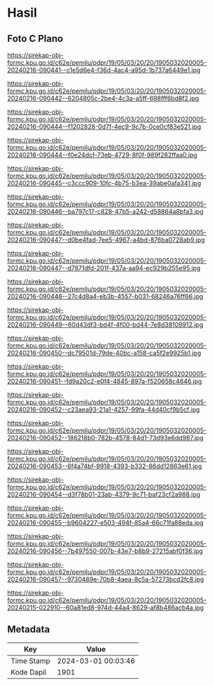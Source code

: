 # Hasil

## Foto C Plano

https://sirekap-obj-formc.kpu.go.id/c62e/pemilu/pdpr/19/05/03/20/20/1905032020005-20240216-090441--c1e5d6e4-f36d-4ac4-a95d-1b737a6449e1.jpg

https://sirekap-obj-formc.kpu.go.id/c62e/pemilu/pdpr/19/05/03/20/20/1905032020005-20240216-090442--6204805c-2be4-4c3a-a5ff-698fff6bd8f2.jpg

https://sirekap-obj-formc.kpu.go.id/c62e/pemilu/pdpr/19/05/03/20/20/1905032020005-20240216-090444--f1202828-0d7f-4ec9-9c7b-0ce0cf83e521.jpg

https://sirekap-obj-formc.kpu.go.id/c62e/pemilu/pdpr/19/05/03/20/20/1905032020005-20240216-090444--f0e24dcf-73eb-4729-8f0f-989f282ffaa0.jpg

https://sirekap-obj-formc.kpu.go.id/c62e/pemilu/pdpr/19/05/03/20/20/1905032020005-20240216-090445--c3ccc909-10fc-4b75-b3ea-39abe0afa341.jpg

https://sirekap-obj-formc.kpu.go.id/c62e/pemilu/pdpr/19/05/03/20/20/1905032020005-20240216-090446--ba797c17-c828-47b5-a242-d58864a8bfa3.jpg

https://sirekap-obj-formc.kpu.go.id/c62e/pemilu/pdpr/19/05/03/20/20/1905032020005-20240216-090447--d0be4fad-7ee5-4967-a4bd-876ba0728ab9.jpg

https://sirekap-obj-formc.kpu.go.id/c62e/pemilu/pdpr/19/05/03/20/20/1905032020005-20240216-090447--d7871dfd-201f-437a-aa94-ec929b255e95.jpg

https://sirekap-obj-formc.kpu.go.id/c62e/pemilu/pdpr/19/05/03/20/20/1905032020005-20240216-090448--27c4d8a4-eb3b-4557-b031-68246a76ff66.jpg

https://sirekap-obj-formc.kpu.go.id/c62e/pemilu/pdpr/19/05/03/20/20/1905032020005-20240216-090449--60d43df3-bd4f-4f00-bd44-7e8d38109912.jpg

https://sirekap-obj-formc.kpu.go.id/c62e/pemilu/pdpr/19/05/03/20/20/1905032020005-20240216-090450--dc79501d-79de-40bc-a158-ca5f2e9925b1.jpg

https://sirekap-obj-formc.kpu.go.id/c62e/pemilu/pdpr/19/05/03/20/20/1905032020005-20240216-090451--fd9a20c2-e0f4-4845-897a-f520658c4646.jpg

https://sirekap-obj-formc.kpu.go.id/c62e/pemilu/pdpr/19/05/03/20/20/1905032020005-20240216-090452--c23aea93-21a1-4257-99fa-44d40cf9b5cf.jpg

https://sirekap-obj-formc.kpu.go.id/c62e/pemilu/pdpr/19/05/03/20/20/1905032020005-20240216-090452--186218b0-782b-4578-84d1-73d93e6dd987.jpg

https://sirekap-obj-formc.kpu.go.id/c62e/pemilu/pdpr/19/05/03/20/20/1905032020005-20240216-090453--6f4a74bf-9918-4393-b332-86dd12863e61.jpg

https://sirekap-obj-formc.kpu.go.id/c62e/pemilu/pdpr/19/05/03/20/20/1905032020005-20240216-090454--d3f78b01-23ab-4379-9c71-baf23cf2a988.jpg

https://sirekap-obj-formc.kpu.go.id/c62e/pemilu/pdpr/19/05/03/20/20/1905032020005-20240216-090455--b9604227-e503-494f-85a4-66c71fa88eda.jpg

https://sirekap-obj-formc.kpu.go.id/c62e/pemilu/pdpr/19/05/03/20/20/1905032020005-20240216-090456--7b497550-007b-43e7-b8b9-27215abf0f36.jpg

https://sirekap-obj-formc.kpu.go.id/c62e/pemilu/pdpr/19/05/03/20/20/1905032020005-20240216-090457--9730489e-70b8-4aea-8c5a-57273bcd2fc8.jpg

https://sirekap-obj-formc.kpu.go.id/c62e/pemilu/pdpr/19/05/03/20/20/1905032020005-20240215-022910--60a81ed8-974d-44a4-8629-af8b486acb4a.jpg


## Metadata

| Key        | Value               |
| ---------- | ------------------- |
| Time Stamp | 2024-03-01 00:03:46 |
| Kode Dapil | 1901                |



